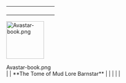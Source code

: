 |                                                                  |     |                                   |
|------------------------------------------------------------------|-----|-----------------------------------|
| <figure>                                                         
 <img src="Avastar-book.png" title="Avastar-book.png" width="100"  
 alt="Avastar-book.png" />                                         
 <figcaption aria-hidden="true">Avastar-book.png</figcaption>      
 </figure>                                                         |     | **The Tome of Mud Lore Barnstar** |
|                                                                  |     |                                   |
